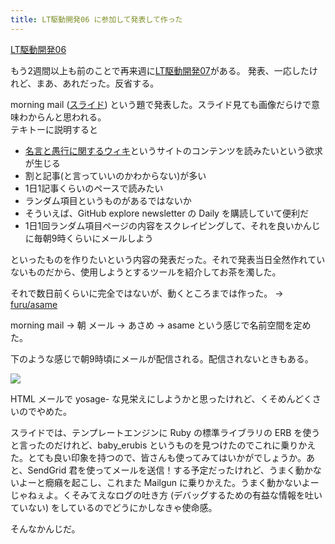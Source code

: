 ```yaml
---
title: LT駆動開発06 に参加して発表して作った
---
```


[LT駆動開発06](https://github.com/LTDD/Sessions/wiki/LT%E9%A7%86%E5%8B%95%E9%96%8B%E7%99%BA06)

もう2週間以上も前のことで再来週に[LT駆動開発07](https://github.com/LTDD/Sessions/wiki/LT%E9%A7%86%E5%8B%95%E9%96%8B%E7%99%BA07)がある。
発表、一応したけれど、まあ、あれだった。反省する。

morning mail ([スライド](https://speakerdeck.com/pecosantoyobe/morning-mail)) という題で発表した。スライド見ても画像だらけで意味わからんと思われる。<br>
テキトーに説明すると

* [名言と愚行に関するウィキ](http://totutohoku.b23.coreserver.jp/totutohoku/)というサイトのコンテンツを読みたいという欲求が生じる
* 割と記事(と言っていいのかわからない)が多い
* 1日1記事くらいのペースで読みたい
* ランダム項目というものがあるではないか
* そういえば、GitHub explore newsletter の Daily を購読していて便利だ
* 1日1回ランダム項目ページの内容をスクレイピングして、それを良いかんじに毎朝9時くらいにメールしよう

といったものを作りたいという内容の発表だった。それで発表当日全然作れていないものだから、使用しようとするツールを紹介してお茶を濁した。

それで数日前くらいに完全ではないが、動くところまでは作った。 → [furu/asame](https://github.com/furu/asame)

morning mail → 朝 メール → あさめ → asame という感じで名前空間を定めた。

下のような感じで朝9時頃にメールが配信される。配信されないときもある。

<img src="https://i.gyazo.com/17155e9828ed748a8a5cd7f0b7591c31.png">

HTML メールで yosage- な見栄えにしようかと思ったけれど、くそめんどくさいのでやめた。

スライドでは、テンプレートエンジンに Ruby の標準ライブラリの ERB を使うと言ったのだけれど、baby_erubis というものを見つけたのでこれに乗りかえた。とても良い印象を持つので、皆さんも使ってみてはいかがでしょうか。あと、SendGrid 君を使ってメールを送信！する予定だったけれど、うまく動かないよーと癇癪を起こし、これまた Mailgun に乗りかえた。うまく動かないよーじゃねぇよ。くそみてえなログの吐き方 (デバッグするための有益な情報を吐いていない) をしているのでどうにかしなきゃ使命感。

そんなかんじだ。
